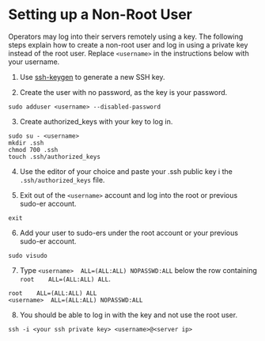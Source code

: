 # Setting up a Non-Root User

Operators may log into their servers remotely using a key. The following steps explain how to create a non-root user and log in using a private key instead of the root user. Replace `<username>` in the instructions below with your username.

1. Use [ssh-keygen](https://www.ssh.com/ssh/keygen/) to generate a new SSH key.

2. Create the user with no password, as the key is your password.

```
sudo adduser <username> --disabled-password
```

3. Create authorized_keys with your key to log in.

```
sudo su - <username>
mkdir .ssh
chmod 700 .ssh
touch .ssh/authorized_keys
```

4. Use the editor of your choice and paste your .ssh public key i the `.ssh/authorized_keys` file.

5. Exit out of the `<username>` account and log into the root or previous sudo-er account.

```
exit
```

6. Add your user to sudo-ers under the root account or your previous sudo-er account.

```
sudo visudo
```

7. Type `<username>  ALL=(ALL:ALL) NOPASSWD:ALL` below the row containing `root    ALL=(ALL:ALL) ALL`.

```
root    ALL=(ALL:ALL) ALL
<username>  ALL=(ALL:ALL) NOPASSWD:ALL
```

8. You should be able to log in with the key and not use the root user.

```
ssh -i <your ssh private key> <username>@<server ip>
```